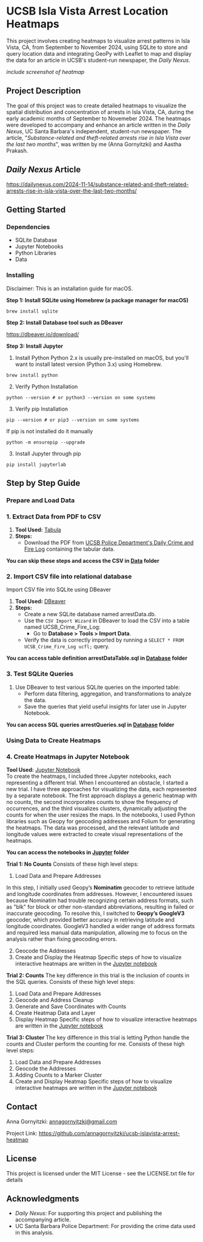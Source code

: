 

# UCSB Isla Vista Arrest Location Heatmaps

This project involves creating heatmaps to visualize arrest patterns in Isla Vista, CA, from September to November 2024, using SQLite to store and query location data and integrating GeoPy with Leaflet to map and display the data for an article in UCSB's student-run newspaper, the *Daily Nexus*.

*include screenshot of heatmap*

## Project Description

The goal of this project was to create detailed heatmaps to visualize the spatial distribution and concentration of arrests in Isla Vista, CA, during the early academic months of September to Novemeber 2024. The heatmaps were developed to  accompany and enhance an article written in the *Daily Nexus*, UC Santa Barbara's independent, student-run newspaper. The article, "*Substance-related and theft-related arrests rise in Isla Vista over the last two months*", was written by me (Anna Gornyitzki) and Aastha Prakash.

## *Daily Nexus* Article
https://dailynexus.com/2024-11-14/substance-related-and-theft-related-arrests-rise-in-isla-vista-over-the-last-two-months/

## Getting Started

### Dependencies

* SQLite Database
* Jupyter Notebooks
* Python Libraries
* Data

### Installing
Disclaimer: This is an installation guide for macOS.

**Step 1: Install SQLite using Homebrew (a package manager for macOS)**
```
brew install sqlite
```

**Step 2: Install Database tool such as DBeaver**

https://dbeaver.io/download/

**Step 3: Install Jupyter**
1. Install Python
   Python 2.x is usually pre-installed on macOS, but you'll want to install latest version (Python 3.x) using Homebrew.
```
brew install python
```
2. Verify Python Installation
```
python --version # or python3 --version on some systems
```
3. Verify pip Installation
```
pip --version # or pip3 --version on some systems
```
If pip is not installed do it manually
```
python -m ensurepip --upgrade
```
3. Install Jupyter through pip
```
pip install jupyterlab
```

## Step by Step Guide

### Prepare and Load Data
### 1. Extract Data from PDF to CSV
1. **Tool Used:** [Tabula](https://tabula.technology/)  
2. **Steps:**
   - Download the PDF from [UCSB Police Department's Daily Crime and Fire Log](https://www.police.ucsb.edu/sites/default/files/UCSB_Crime_Fire_Log.pdf) containing the tabular data.

**You can skip these steps and access the CSV in [Data](https://github.com/annagornyitzki/ucsb-islavista-arrest-heatmap/tree/main/Data) folder**

### 2. Import CSV file into relational database
Import CSV file into SQLite using DBeaver
1. **Tool Used:** [DBeaver](https://dbeaver.io/)  
2. **Steps:**
   - Create a new SQLite database named arrestData.db.
   - Use the `CSV Import Wizard` in DBeaver to load the CSV into a table named UCSB_Crime_Fire_Log:
     - Go to **Database > Tools > Import Data**.
   - Verify the data is correctly imported by running a `SELECT * FROM UCSB_Crime_Fire_Log ucfl;` query.

**You can access table definition arrestDataTable.sql in [Database](https://github.com/annagornyitzki/ucsb-islavista-arrest-heatmap/tree/main/Database) folder**

### 3. Test SQLite Queries
1. Use DBeaver to test various SQLite queries on the imported table:
   - Perform data filtering, aggregation, and transformations to analyze the data.
   - Save the queries that yield useful insights for later use in Jupyter Notebook.

**You can access SQL queries arrestQueries.sql in [Database](https://github.com/annagornyitzki/ucsb-islavista-arrest-heatmap/tree/main/Database) folder**

### Using Data to Create Heatmaps
### 4. Create Heatmaps in Jupyter Notebook
**Tool Used:** [Jupyter Notebook](https://jupyter.org/)  
To create the heatmaps, I included three Jupyter notebooks, each representing a different trial. When I encountered an obstacle, I started a new trial. I have three approaches for visualizing the data, each represented by a separate notebook. The first approach displays a generic heatmap with no counts, the second incorporates counts to show the frequency of occurrences, and the third visualizes clusters, dynamically adjusting the counts for when the user resizes the maps. In the notebooks, I used Python libraries such as Geopy for geocoding addresses and Folium for generating the heatmaps. The data was processed, and the relevant latitude and longitude values were extracted to create visual representations of the heatmaps.

**You can access the notebooks in [Jupyter](https://github.com/annagornyitzki/ucsb-islavista-arrest-heatmap/tree/main/Jupyter) folder**

**Trial 1: No Counts**
Consists of these high level steps:
1. Load Data and Prepare Addresses

In this step, I initially used Geopy’s **Nominatim** geocoder to retrieve latitude and longitude coordinates from addresses. However, I encountered issues because Nominatim had trouble recognizing certain address formats, such as "blk" for block or other non-standard abbreviations, resulting in failed or inaccurate geocoding. To resolve this, I switched to **Geopy’s GoogleV3** geocoder, which provided better accuracy in retrieving latitude and longitude coordinates. GoogleV3 handled a wider range of address formats and required less manual data manipulation, allowing me to focus on the analysis rather than fixing geocoding errors.

2. Geocode the Addresses
3. Create and Display the Heatmap
Specific steps of how to visualize interactive heatmaps are written in the [Jupyter notebook](https://github.com/annagornyitzki/ucsb-islavista-arrest-heatmap/blob/main/Jupyter/ArrestHeatmapTrial1.ipynb)


**Trial 2: Counts**
The key difference in this trial is the inclusion of counts in the SQL queries.
Consists of these high level steps:
1. Load Data and Prepare Addresses
2. Geocode and Address Cleanup
3. Generate and Save Coordinates with Counts
4. Create Heatmap Data and Layer
5. Display Heatmap
Specific steps of how to visualize interactive heatmaps are written in the [Jupyter notebook](https://github.com/annagornyitzki/ucsb-islavista-arrest-heatmap/blob/main/Jupyter/ArrestHeatmapTrial2.ipynb)

**Trial 3: Cluster**
The key difference in this trial is letting Python handle the counts and Cluster perform the counting for me.
Consists of these high level steps:
1. Load Data and Prepare Addresses
2. Geocode the Addresses
3. Adding Counts to a Marker Cluster
4. Create and Display Heatmap
Specific steps of how to visualize interactive heatmaps are written in the [Jupyter notebook](https://github.com/annagornyitzki/ucsb-islavista-arrest-heatmap/blob/main/Jupyter/ArrestHeatmapTrial3.ipynb)


## Contact
Anna Gornyitzki: annagornyitzki@gmail.com

Project Link: https://github.com/annagornyitzki/ucsb-islavista-arrest-heatmap
## License

This project is licensed under the MIT License - see the LICENSE.txt file for details

## Acknowledgments
- *Daily Nexus*: For supporting this project and publishing the accompanying article.
- UC Santa Barbara Police Department: For providing the crime data used in this analysis.
